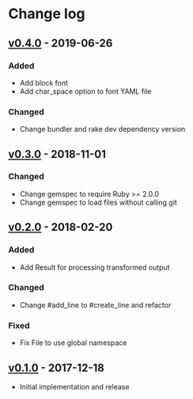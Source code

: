 # Change log

## [v0.4.0] - 2019-06-26

### Added
* Add block font
* Add char_space option to font YAML file

### Changed
* Change bundler and rake dev dependency version

## [v0.3.0] - 2018-11-01

### Changed
* Change gemspec to require Ruby >= 2.0.0
* Change gemspec to load files without calling git

## [v0.2.0] - 2018-02-20

### Added
* Add Result for processing transformed output

### Changed
* Change #add_line to #create_line and refactor

### Fixed
* Fix File to use global namespace

## [v0.1.0] - 2017-12-18

* Initial implementation and release

[v0.4.0]: https://github.com/piotrmurach/tty-font/compare/v0.3.0...v0.4.0
[v0.3.0]: https://github.com/piotrmurach/tty-font/compare/v0.2.0...v0.3.0
[v0.2.0]: https://github.com/piotrmurach/tty-font/compare/v0.1.0...v0.2.0
[v0.1.0]: https://github.com/piotrmurach/tty-font/compare/v0.1.0
